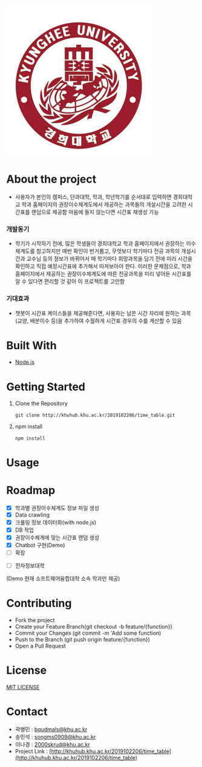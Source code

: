![logo](./img/logo.jpeg)

# About the project
+ 사용자가 본인의 캠퍼스, 단과대학, 학과, 학년학기를 순서대로 입력하면 경희대학교 학과 홈페이지의 권장이수체계도에서 제공하는 과목들의 개설시간을 고려한 시간표를 랜덤으로 제공함
마음에 들지 않는다면 시간표 재생성 가능 




### 개발동기
+ 학기가 시작하기 전에, 많은 학생들이 경희대학교 학과 홈페이지에서 권장하는 이수체계도를 참고하지만 매번 확인이 번거롭고, 무엇보다 학기마다 전공 과목의 개설시간과 교수님 등의 정보가 바뀌어서 매 학기마다 희망과목을 담기 전에 미리 시간을 확인하고 직접 예정시간표에 추가해서 따져보아야 한다. 
이러한 문제점으로, 학과 홈페이지에서 제공하는 권장이수체계도에 따른 전공과목을 미리 넣어둔 시간표를 알 수 있다면 편리할 것 같아 이 프로젝트를 고안함



 
### 기대효과
+ 챗봇이 시간표 케이스들을 제공해준다면, 사용자는 남은 시간 자리에 원하는 과목(교양, 배분이수 등)을 추가하여 수월하게 시간표 경우의 수를 계산할 수 있음




# Built With
* [Node.js](https://nodejs.org/)




# Getting Started
1. Clone the Repository
   ```
   git clone http://khuhub.khu.ac.kr/2019102206/time_table.git
   ```
2. npm install
   ```
   npm install
   ```




# Usage




# Roadmap
* [x] 학과별 권장이수체계도 정보 파일 생성
* [x] Data crawling
* [x] 크롤링 정보 데이터화(with node.js)
* [x] DB 작업
* [x] 권장이수체계에 맞는 시간표 랜덤 생성
* [x] Chatbot 구현(Demo)
* [ ] 확장
 - [ ] 전자정보대학


(Demo 현재 소프트웨어융합대학 소속 학과만 제공)




# Contributing
* Fork the project
* Create your Feature Branch(git checkout -b feature/{function})
* Commit your Changes (git commit -m 'Add some function)
* Push to the Branch (git push origin feature/{function})
* Open a Pull Request




# License
[MIT LICENSE](LICENSE)




# Contact
* 곽병민 : bqudmals@khu.ac.kr
* 송민석 : songms0909@khu.ac.kr
* 이나경 : 2000skrud@khu.ac.kr
* Project Link : [http://khuhub.khu.ac.kr/2019102206/time_table](http://khuhub.khu.ac.kr/2019102206/time_table)
